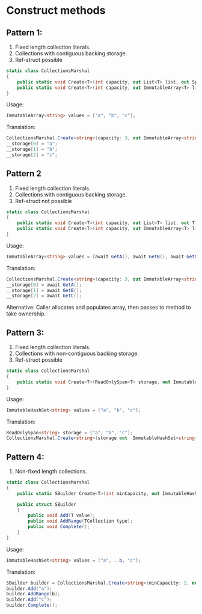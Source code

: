 # Construct methods

## Pattern 1:

1. Fixed length collection literals.
2. Collections with contiguous backing storage.
3. Ref-struct possible

```c#
static class CollectionsMarshal
{
    public static void Create<T>(int capacity, out List<T> list, out Span<T> storage); 
    public static void Create<T>(int capacity, out ImmutableArray<T> list, out Span<T> storage);
}
```

Usage:

```c#
ImmutableArray<string> values = ["a", "b", "c"];
```

Translation:

```c#
CollectionsMarshal.Create<string>(capacity: 3, out ImmutableArray<string> values, out Span<T> __storage);
__storage[0] = "a";
__storage[1] = "b";
__storage[2] = "c";
```

## Pattern 2

1. Fixed length collection literals.
2. Collections with contiguous backing storage.
3. Ref-struct not possible

```c#
static class CollectionsMarshal
{
    public static void Create<T>(int capacity, out List<T> list, out T[] storage); 
    public static void Create<T>(int capacity, out ImmutableArray<T> list, out T[] storage);
}
```

Usage:

```c#
ImmutableArray<string> values = [await GetA(), await GetB(), await GetC()];
```

Translation:

```c#
CollectionsMarshal.Create<string>(capacity: 3, out ImmutableArray<string> values, out T[] __storage);
__storage[0] = await GetA();
__storage[1] = await GetB();
__storage[2] = await GetC();
```

Alternative: Caller allocates and populates array, then passes to method to take ownership.

## Pattern 3:

1. Fixed length collection literals.
2. Collections with non-contiguous backing storage.
3. Ref-struct possible

```c#
static class CollectionsMarshal
{
    public static void Create<T>(ReadOnlySpan<T> storage, out ImmutableHashSet<T> set); 
}
```

Usage:

```c#
ImmutableHashSet<string> values = ["a", "b", "c"];
```

Translation:

```c#
ReadOnlySpan<string> storage = ["a", "b", "c"];
CollectionsMarshal.Create<string>(storage out  ImmutableHashSet<string> values);
```

## Pattern 4:

1. Non-fixed length collections.

```c#
static class CollectionsMarshal
{
    public static SBuilder Create<T>(int minCapacity, out ImmutableHashSet<T> set);

    public struct SBuilder
    {
        public void Add(T value);
        public void AddRange(TCollection type);
        public void Complete();
    }
}
```

Usage:

```c#
ImmutableHashSet<string> values = ["a", ..b, "c"];
```

Translation:

```c#
SBuilder builder = CollectionsMarshal.Create<string>(minCapacity: 2, out ImmutableHashSet<string> values);
builder.Add("a");
builder.AddRange(b);
builder.Add("c");
builder.Complete();
```
